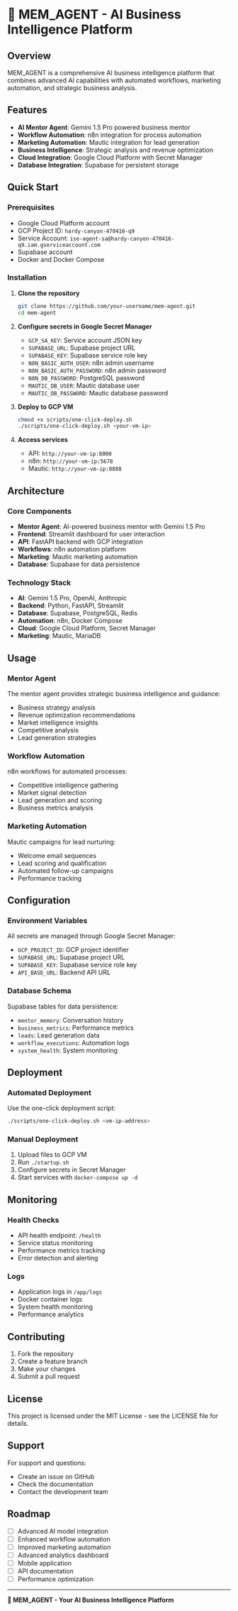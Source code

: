 # 🚀 MEM_AGENT - AI Business Intelligence Platform

## Overview
MEM_AGENT is a comprehensive AI business intelligence platform that combines advanced AI capabilities with automated workflows, marketing automation, and strategic business analysis.

## Features
- **AI Mentor Agent**: Gemini 1.5 Pro powered business mentor
- **Workflow Automation**: n8n integration for process automation
- **Marketing Automation**: Mautic integration for lead generation
- **Business Intelligence**: Strategic analysis and revenue optimization
- **Cloud Integration**: Google Cloud Platform with Secret Manager
- **Database Integration**: Supabase for persistent storage

## Quick Start

### Prerequisites
- Google Cloud Platform account
- GCP Project ID: `hardy-canyon-470416-q9`
- Service Account: `ise-agent-sa@hardy-canyon-470416-q9.iam.gserviceaccount.com`
- Supabase account
- Docker and Docker Compose

### Installation

1. **Clone the repository**
   ```bash
   git clone https://github.com/your-username/mem-agent.git
   cd mem-agent
   ```

2. **Configure secrets in Google Secret Manager**
   - `GCP_SA_KEY`: Service account JSON key
   - `SUPABASE_URL`: Supabase project URL
   - `SUPABASE_KEY`: Supabase service role key
   - `N8N_BASIC_AUTH_USER`: n8n admin username
   - `N8N_BASIC_AUTH_PASSWORD`: n8n admin password
   - `N8N_DB_PASSWORD`: PostgreSQL password
   - `MAUTIC_DB_USER`: Mautic database user
   - `MAUTIC_DB_PASSWORD`: Mautic database password

3. **Deploy to GCP VM**
   ```bash
   chmod +x scripts/one-click-deploy.sh
   ./scripts/one-click-deploy.sh <your-vm-ip>
   ```

4. **Access services**
   - API: `http://your-vm-ip:8000`
   - n8n: `http://your-vm-ip:5678`
   - Mautic: `http://your-vm-ip:8888`

## Architecture

### Core Components
- **Mentor Agent**: AI-powered business mentor with Gemini 1.5 Pro
- **Frontend**: Streamlit dashboard for user interaction
- **API**: FastAPI backend with GCP integration
- **Workflows**: n8n automation platform
- **Marketing**: Mautic marketing automation
- **Database**: Supabase for data persistence

### Technology Stack
- **AI**: Gemini 1.5 Pro, OpenAI, Anthropic
- **Backend**: Python, FastAPI, Streamlit
- **Database**: Supabase, PostgreSQL, Redis
- **Automation**: n8n, Docker Compose
- **Cloud**: Google Cloud Platform, Secret Manager
- **Marketing**: Mautic, MariaDB

## Usage

### Mentor Agent
The mentor agent provides strategic business intelligence and guidance:
- Business strategy analysis
- Revenue optimization recommendations
- Market intelligence insights
- Competitive analysis
- Lead generation strategies

### Workflow Automation
n8n workflows for automated processes:
- Competitive intelligence gathering
- Market signal detection
- Lead generation and scoring
- Business metrics analysis

### Marketing Automation
Mautic campaigns for lead nurturing:
- Welcome email sequences
- Lead scoring and qualification
- Automated follow-up campaigns
- Performance tracking

## Configuration

### Environment Variables
All secrets are managed through Google Secret Manager:
- `GCP_PROJECT_ID`: GCP project identifier
- `SUPABASE_URL`: Supabase project URL
- `SUPABASE_KEY`: Supabase service role key
- `API_BASE_URL`: Backend API URL

### Database Schema
Supabase tables for data persistence:
- `mentor_memory`: Conversation history
- `business_metrics`: Performance metrics
- `leads`: Lead generation data
- `workflow_executions`: Automation logs
- `system_health`: System monitoring

## Deployment

### Automated Deployment
Use the one-click deployment script:
```bash
./scripts/one-click-deploy.sh <vm-ip-address>
```

### Manual Deployment
1. Upload files to GCP VM
2. Run `./startup.sh`
3. Configure secrets in Secret Manager
4. Start services with `docker-compose up -d`

## Monitoring

### Health Checks
- API health endpoint: `/health`
- Service status monitoring
- Performance metrics tracking
- Error detection and alerting

### Logs
- Application logs in `/app/logs`
- Docker container logs
- System health monitoring
- Performance analytics

## Contributing

1. Fork the repository
2. Create a feature branch
3. Make your changes
4. Submit a pull request

## License

This project is licensed under the MIT License - see the LICENSE file for details.

## Support

For support and questions:
- Create an issue on GitHub
- Check the documentation
- Contact the development team

## Roadmap

- [ ] Advanced AI model integration
- [ ] Enhanced workflow automation
- [ ] Improved marketing automation
- [ ] Advanced analytics dashboard
- [ ] Mobile application
- [ ] API documentation
- [ ] Performance optimization

---

**🚀 MEM_AGENT - Your AI Business Intelligence Platform**